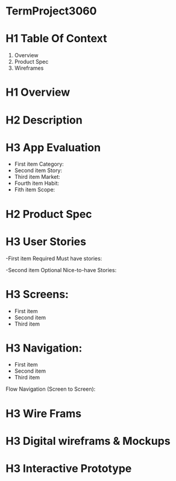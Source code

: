 # TermProject3060
# H1 Table Of Context 
1. Overview
2. Product Spec
3. Wireframes

# H1 Overview

# H2 Description

# H3 App Evaluation
- First item Category: 
- Second item Story: 
- Third item Market:
- Fourth item Habit:
- Fith item Scope: 

# H2 Product Spec
# H3 User Stories
-First item Required Must have stories:

-Second item Optional Nice-to-have Stories:

# H3 Screens:
- First item
- Second item
- Third item

# H3 Navigation:
- First item
- Second item
- Third item

Flow Navigation (Screen to Screen):

# H3 Wire Frams

# H3 Digital wireframs & Mockups

# H3 Interactive Prototype
